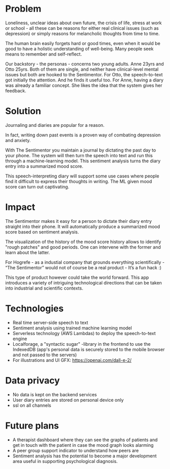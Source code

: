 # Problem
Loneliness, unclear ideas about own future, the crisis of life, stress at work or school - all these can be reasons for either real clinical issues (such as depression) or simply reasons for melancholic thoughts from time to time.

The human brain easily forgets hard or good times, even when it would be good to have a holistic understanding of well-being.  Many people seek means to remember and self-reflect.

Our backstory - the personas - concerns two young adults. Anne 23yrs and Otto 25yrs. Both of them are single, and neither have clinical-level mental issues but both are hooked to the Sentimentor. For Otto, the speech-to-text got initially the attention. And he finds it useful too. For Anne, having a diary was already a familiar concept. She likes the idea that the system gives her feedback.

# Solution
Journaling and diaries are popular for a reason.

In fact, writing down past events is a proven way of combating depression and anxiety.

With The Sentimentor you maintain a journal by dictating the past day to your phone. The system will then turn the speech into text and run this through a machine-learning model. This sentiment analysis turns the diary entry into a summarized mood score.

This speech-interpreting diary will support some use cases where people find it difficult to express their thoughts in writing. The ML given mood score can turn out captivating.
# Impact
The Sentimentor makes it easy for a person to dictate their diary entry straight into their phone. It will automatically produce a summarized mood score based on sentiment analysis.

The visualization of the history of the mood score history allows to identify "rough patches" and good periods. One can intervene with the former and learn about the latter.

For Hogrefe - as a industial company that grounds everything scientifically - “The Sentimentor” would not of course be a real product - It’s a fun hack :)

This type of product however could take the world forward. This app introduces a variety of intriguing technological directions that can be taken into industrial and scientific contexts.
# Technologies
- Real time server-side speech to text
- Sentiment analysis using trained machine learning model
- Serverless technology (AWS Lambdas) to deploy the speech-to-text engine
- Localforage, a "syntactic sugar" -library in the frontend to use the IndexedDB (app's personal data is securely stored to the mobile browser and not passed to the servers)
- For illustrations and UI GFX: https://openai.com/dall-e-2/
# Data privacy
- No data is kept on the backend services
- User diary entries are stored on personal device only
- ssl on all channels
# Future plans
- A therapist dashboard where they can see the graphs of patients and get in touch with the patient in case the mood graph looks alarming
- A peer group support indicator to understand how peers are
- Sentiment analysis has the potential to become a major development area useful in supporting psychological diagnosis.